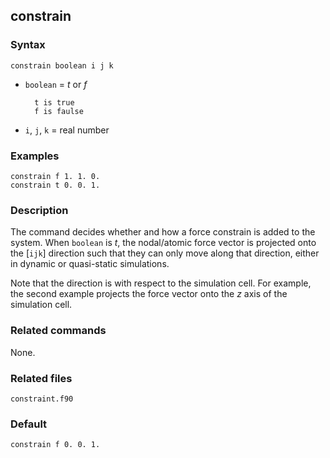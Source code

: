## constrain

### Syntax

	constrain boolean i j k

* `boolean` = _t_ or _f_

		t is true
		f is faulse

* `i`, `j`, `k` = real number

### Examples

	constrain f 1. 1. 0.
	constrain t 0. 0. 1.

### Description

The command decides whether and how a force constrain is added to the system. When `boolean` is _t_, the nodal/atomic force vector is projected onto the [`ijk`] direction such that they can only move along that direction, either in dynamic or quasi-static simulations.

Note that the direction is with respect to the simulation cell. For example, the second example projects the force vector onto the _z_ axis of the simulation cell.

### Related commands

None.

### Related files

`constraint.f90`

### Default

	constrain f 0. 0. 1.